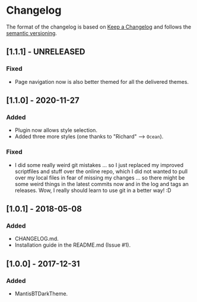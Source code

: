 # Changelog

The format of the changelog is based on [Keep a Changelog](https://keepachangelog.com/en/1.0.0/) and follows the [semantic versioning](http://semver.org/spec/v2.0.0.html).

## [1.1.1] - UNRELEASED
### Fixed
- Page navigation now is also better themed for all the delivered themes.


## [1.1.0] - 2020-11-27
### Added
- Plugin now allows style selection.
- Added three more styles (one thanks to "Richard" --> `Ocean`).

### Fixed
- I did some really weird git mistakes ... so I just replaced my improved scriptfiles and stuff over the online repo, which I did not wanted to pull over my local files in fear of missing my changes ... so there might be some weird things in the latest commits now and in the log and tags an releases. Wow, I really should learn to use git in a better way! :D

## [1.0.1] - 2018-05-08
### Added
- CHANGELOG.md.
- Installation guide in the README.md (Issue #1).

## [1.0.0] - 2017-12-31
### Added
- MantisBTDarkTheme.
